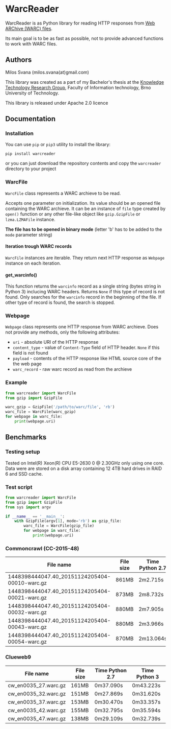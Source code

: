 # WarcReader

WarcReader is as Python library for reading HTTP responses from [Web ARChive 
(WARC) files](https://en.wikipedia.org/wiki/Web_ARChive).

Its main goal is to be as fast as possible, not to provide advanced functions
to work with WARC files.

## Authors

Milos Svana (milos.svana(at)gmail.com)

This library was created as a part of my Bachelor's thesis at the
[Knowledge Technology Research Group](http://knot.fit.vutbr.cz/), 
Faculty of Information technology, Brno University of Technology.

This library is released under Apache 2.0 licence

## Documentation

### Installation

You can use `pip` or `pip3` utility to install the library:

```
pip install warcreader
```

or you can just download the repository contents and copy the `warcreader` directory
to your project

### WarcFile

`WarcFile` class represents a WARC archieve to be read.

Accepts one parameter on initialization. Its value should be an opened file
containing the WARC archieve. It can be an instance of `file` type created by 
`open()` function or any other file-like object like `gzip.GzipFile` or 
`lzma.LZMAFile` instance.

**The file has to be opened in binary mode** 
(letter 'b' has to be added to the `mode` parameter string)

#### Iteration trough WARC records

`WarcFile` instances are iterable. They return next HTTP response as `Webpage` 
instance on each iteration.

#### get_warcinfo()

This function returns the `warcinfo` record as a single string (bytes string in Python 3)
inclucing WARC headers. Returns `None` if this type of record is not found. Only
searches for the `warcinfo` record in the beginning of the file. If other type of record 
is found, the search is stopped.

### Webpage

`Webpage` class represents one HTTP response from WARC archieve. Does not
provide any methods, only the following attributes:

- `uri` - absolute URI of the HTTP response
- `content_type` - value of `Content-Type` field of HTTP header. `None` if this field is not found
- `payload` - contents of the HTTP response like HTML source core of the the web page
- `warc_record` - raw warc record as read from the archieve

### Example

```python
from warcreader import WarcFile
from gzip import GzipFile

warc_gzip = GzipFile('/path/to/warc/file', 'rb')
warc_file = WarcFile(warc_gzip)
for webpage in warc_file:
	print(webpage.uri)
```

## Benchmarks

### Testing setup

Tested on Intel(R) Xeon(R) CPU E5-2630 0 @ 2.30GHz only using one core. Data were are stored on a disk array containing 12 4TB hard drives in RAID 6 and SSD cache. 

### Test script 

```python
from warcreader import WarcFile
from gzip import GzipFile
from sys import argv

if __name__ == '__main__':
    with GzipFile(argv[1], mode='rb') as gzip_file:
        warc_file = WarcFile(gzip_file)
        for webpage in warc_file:
            print(webpage.uri)
```

### Commoncrawl (CC-2015-48)

| File name                                     | File size    | Time Python 2.7  | Time Python 3 |
|-----------------------------------------------|--------------|------------------|---------------|
| 1448398444047.40_20151124205404-00010-warc.gz | 861MB        | 2m2.715s         | 3m43.404s     |
| 1448398444047.40_20151124205404-00021-warc.gz | 873MB        | 2m8.732s         | 3m59.925s     |
| 1448398444047.40_20151124205404-00032-warc.gz | 880MB        | 2m7.905s         | 4m26.469s     | 
| 1448398444047.40_20151124205404-00043-warc.gz | 880MB        | 2m3.966s         | 3m50.878s     |
| 1448398444047.40_20151124205404-00054-warc.gz | 870MB        | 2m13.064s        | 4m10.171s     |


### Clueweb9

| File name                                     | File size    | Time Python 2.7  | Time Python 3 |
|-----------------------------------------------|--------------|------------------|---------------|
| cw_en0035_27.warc.gz                          | 161MB        | 0m37.090s        | 0m43.223s     |
| cw_en0035_32.warc.gz                          | 151MB        | 0m27.869s        | 0m31.620s     |
| cw_en0035_37.warc.gz                          | 153MB        | 0m30.470s        | 0m33.357s     | 
| cw_en0035_42.warc.gz                          | 155MB        | 0m32.795s        | 0m35.594s     |
| cw_en0035_47.warc.gz                          | 138MB        | 0m29.109s        | 0m32.739s     |
